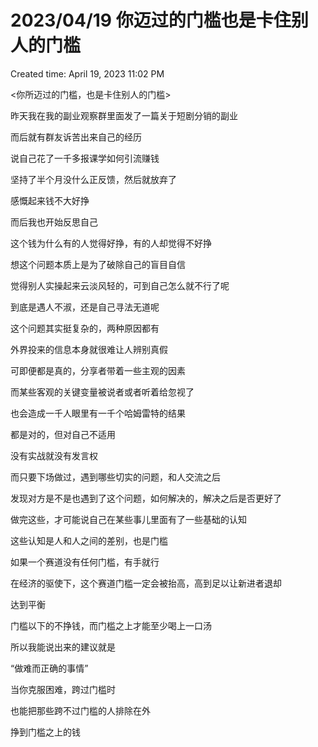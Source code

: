 # 2023/04/19 你迈过的门槛也是卡住别人的门槛

Created time: April 19, 2023 11:02 PM

<你所迈过的门槛，也是卡住别人的门槛>

昨天我在我的副业观察群里面发了一篇关于短剧分销的副业

而后就有群友诉苦出来自己的经历

说自己花了一千多报课学如何引流赚钱

坚持了半个月没什么正反馈，然后就放弃了

感慨起来钱不大好挣

而后我也开始反思自己

这个钱为什么有的人觉得好挣，有的人却觉得不好挣

想这个问题本质上是为了破除自己的盲目自信

觉得别人实操起来云淡风轻的，可到自己怎么就不行了呢

到底是遇人不淑，还是自己寻法无道呢

这个问题其实挺复杂的，两种原因都有

外界投来的信息本身就很难让人辨别真假

可即便都是真的，分享者带着一些主观的因素

而某些客观的关键变量被说者或者听着给忽视了

也会造成一千人眼里有一千个哈姆雷特的结果

都是对的，但对自己不适用

没有实战就没有发言权

而只要下场做过，遇到哪些切实的问题，和人交流之后

发现对方是不是也遇到了这个问题，如何解决的，解决之后是否更好了

做完这些，才可能说自己在某些事儿里面有了一些基础的认知

这些认知是人和人之间的差别，也是门槛

如果一个赛道没有任何门槛，有手就行

在经济的驱使下，这个赛道门槛一定会被抬高，高到足以让新进者退却

达到平衡

门槛以下的不挣钱，而门槛之上才能至少喝上一口汤

所以我能说出来的建议就是

“做难而正确的事情”

当你克服困难，跨过门槛时

也能把那些跨不过门槛的人排除在外

挣到门槛之上的钱
